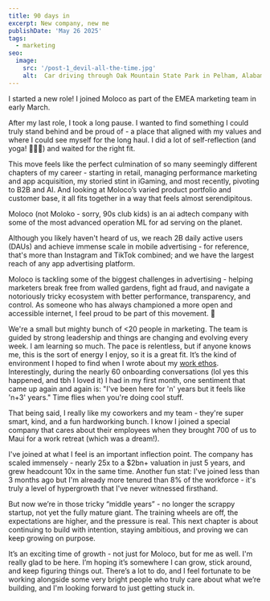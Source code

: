 ```yaml
---
title: 90 days in
excerpt: New company, new me
publishDate: 'May 26 2025'
tags:
  - marketing
seo:
  image:
    src: '/post-1_devil-all-the-time.jpg'
    alt:  Car driving through Oak Mountain State Park in Pelham, Alabama
---
```

I started a new role! I joined Moloco as part of the EMEA marketing team in early March.

After my last role, I took a long pause. I wanted to find something I could truly stand behind and be proud of - a place that aligned with my values and where I could see myself for the long haul. I did a lot of self-reflection (and yoga! 🧘🏻‍♀️) and waited for the right fit.

This move feels like the perfect culmination of so many seemingly different chapters of my career - starting in retail, managing performance marketing and app acquisition, my storied stint in iGaming, and most recently, pivoting to B2B and AI. And looking at Moloco’s varied product portfolio and customer base, it all fits together in a way that feels almost serendipitous.

Moloco (not Moloko - sorry, 90s club kids) is an ai adtech company with some of the most advanced operation ML for ad serving on the planet. 

Although you likely haven't heard of us, we reach 2B daily active users (DAUs) and achieve immense scale in mobile advertising - for reference, that's more than Instagram and TikTok combined; and we have the largest reach of any app advertising platform.

Moloco is tackling some of the biggest challenges in advertising - helping marketers break free from walled gardens, fight ad fraud, and navigate a notoriously tricky ecosystem with better performance, transparency, and control. As someone who has always championed a more open and accessible internet, I feel proud to be part of this movement. 🚀

We're a small but mighty bunch of <20 people in marketing. The team is guided by strong leadership and things are changing and evolving every week. I am learning so much. The pace is relentless, but if anyone knows me, this is the sort of energy I enjoy, so it is a great fit. It’s the kind of environment I hoped to find when I wrote about my <a href='/work-ethos'>work ethos</a>. Interestingly, during the nearly 60 onboarding conversations (lol yes this happened, and tbh I loved it) I had in my first month, one sentiment that came up again and again is: "I've been here for 'n' years but it feels like 'n+3' years." Time flies when you're doing cool stuff.

That being said, I really like my coworkers and my team - they're super smart, kind, and a fun hardworking bunch. I know I joined a special company that cares about their employees when they brought 700 of us to Maui for a work retreat (which was a dream!).

I've joined at what I feel is an important inflection point. The company has scaled immensely - nearly 25x to a $2bn+ valuation in just 5 years, and grew headcount 10x in the same time. Another fun stat: I've joined less than 3 months ago but I'm already more tenured than 8% of the workforce - it's truly a level of hypergrowth that I've never witnessed firsthand.

But now we’re in those tricky “middle years” - no longer the scrappy startup, not yet the fully mature giant. The training wheels are off, the expectations are higher, and the pressure is real. This next chapter is about continuing to build with intention, staying ambitious, and proving we can keep growing on purpose.

It’s an exciting time of growth - not just for Moloco, but for me as well. I'm really glad to be here. I’m hoping it’s somewhere I can grow, stick around, and keep figuring things out. There’s a lot to do, and I feel fortunate to be working alongside some very bright people who truly care about what we’re building, and I'm looking forward to just getting stuck in.